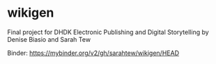 # wikigen
Final project for DHDK Electronic Publishing and Digital Storytelling by Denise Biasio and Sarah Tew

Binder: https://mybinder.org/v2/gh/sarahtew/wikigen/HEAD
